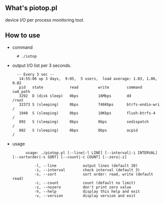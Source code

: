## What's piotop.pl
device I/O per process monitoring tool.

## How to use

* command

        # ./iotop

* output I/O list per 3 seconds.

        -- Every 3 sec --
         14:55:06 up 3 days,  9:05,  5 users,  load average: 1.03, 1.06, 0.82
         pid   state            read         write        command          cwd_path            
         3292  D (disk sleep)   0bps         16Mbps       dd               /root               
         32373 S (sleeping)     0bps         746Kbps      btrfs-endio-wri  /                   
         1940  S (sleeping)     0bps         10Kbps       flush-btrfs-4    /                   
         892   S (sleeping)     0bps         0bps         sedispatch       /                   
         882   S (sleeping)     0bps         0bps         acpid            /       

* usage

            usage: ./piotop.pl [--line|-l LINE] [--interval|-i INTERVAL] [--sortorder|-s SORT] [--count|-c COUNT] [--zero|-z]
        
                -l, --line            output lines (default 20)
                -i, --interval        check interval (default 3)
                -s, --sort            sort order: read, write (default read)
                -c, --count           count (default no limit)
                -z, --nozero          don't print zero value
                -h, --help            display this help and exit
                -v, --version         display version and exit

